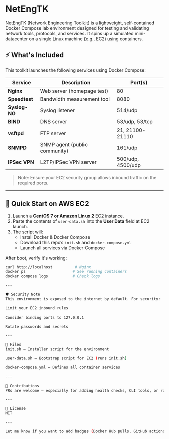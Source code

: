# NetEngTK

NetEngTK (Network Engineering Toolkit) is a lightweight, self-contained Docker Compose lab environment designed for testing and validating network tools, protocols, and services. It spins up a simulated mini-datacenter on a single Linux machine (e.g., EC2) using containers.

## ⚡ What's Included

This toolkit launches the following services using Docker Compose:

| Service     | Description                       | Port(s)        |
|-------------|-----------------------------------|----------------|
| **Nginx**    | Web server (homepage test)        | 80             |
| **Speedtest**| Bandwidth measurement tool        | 8080           |
| **Syslog-NG**| Syslog listener                   | 514/udp        |
| **BIND**     | DNS server                        | 53/udp, 53/tcp |
| **vsftpd**   | FTP server                        | 21, 21100-21110 |
| **SNMPD**    | SNMP agent (public community)     | 161/udp        |
| **IPSec VPN**| L2TP/IPSec VPN server             | 500/udp, 4500/udp |

> Note: Ensure your EC2 security group allows inbound traffic on the required ports.

---

## 🚀 Quick Start on AWS EC2

1. Launch a **CentOS 7 or Amazon Linux 2** EC2 instance.
2. Paste the contents of `user-data.sh` into the **User Data** field at EC2 launch.
3. The script will:
   - Install Docker & Docker Compose
   - Download this repo’s `init.sh` and `docker-compose.yml`
   - Launch all services via Docker Compose

After boot, verify it's working:

```bash
curl http://localhost          # Nginx
docker ps                     # See running containers
docker compose logs           # Check logs

---

🛡 Security Note
This environment is exposed to the internet by default. For security:

Limit your EC2 inbound rules

Consider binding ports to 127.0.0.1

Rotate passwords and secrets

---

📁 Files
init.sh — Installer script for the environment

user-data.sh — Bootstrap script for EC2 (runs init.sh)

docker-compose.yml — Defines all container services

---

🧪 Contributions
PRs are welcome — especially for adding health checks, CLI tools, or routing logic!

---

📜 License
MIT

---

Let me know if you want to add badges (Docker Hub pulls, GitHub actions, etc.), a diagram of the network, or quick testing commands!
